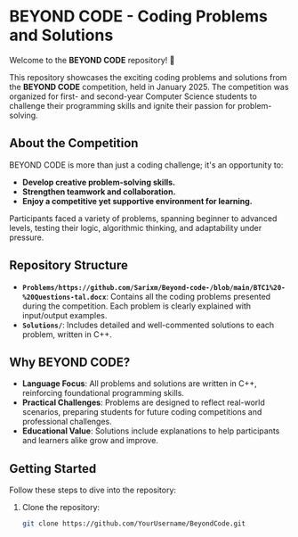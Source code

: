 # BEYOND CODE - Coding Problems and Solutions

Welcome to the **BEYOND CODE** repository! 🚀  

This repository showcases the exciting coding problems and solutions from the **BEYOND CODE** competition, held in January 2025. The competition was organized for first- and second-year Computer Science students to challenge their programming skills and ignite their passion for problem-solving.

## About the Competition
BEYOND CODE is more than just a coding challenge; it's an opportunity to:
- **Develop creative problem-solving skills.**
- **Strengthen teamwork and collaboration.**
- **Enjoy a competitive yet supportive environment for learning.**

Participants faced a variety of problems, spanning beginner to advanced levels, testing their logic, algorithmic thinking, and adaptability under pressure.

## Repository Structure
- **`Problems/https://github.com/Sarixm/Beyond-code-/blob/main/BTC1%20-%20Questions-tal.docx`**: Contains all the coding problems presented during the competition. Each problem is clearly explained with input/output examples.
- **`Solutions/`**: Includes detailed and well-commented solutions to each problem, written in C++. 

## Why BEYOND CODE?
- **Language Focus**: All problems and solutions are written in C++, reinforcing foundational programming skills.
- **Practical Challenges**: Problems are designed to reflect real-world scenarios, preparing students for future coding competitions and professional challenges.
- **Educational Value**: Solutions include explanations to help participants and learners alike grow and improve.

## Getting Started
Follow these steps to dive into the repository:
1. Clone the repository:
   ```bash
   git clone https://github.com/YourUsername/BeyondCode.git
